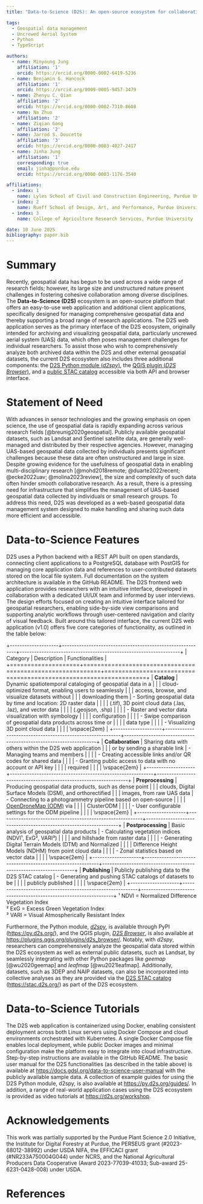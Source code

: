 ```yaml
---
title: "Data-to-Science (D2S): An open-source ecosystem for collaborative geospatial data science research"

tags:
  - Geospatial data management
  - Uncrewed Aerial System
  - Python
  - TypeScript

authors:
  - name: Minyoung Jung
    affiliation: '1'
    orcid: https://orcid.org/0000-0002-6419-5236
  - name: Benjamin G. Hancock
    affiliation: '1'
    orcid: https://orcid.org/0009-0005-9457-3479
  - name: Zhenyu C. Qian
    affiliation: '2'
    orcid: https://orcid.org/0000-0002-7310-8608
  - name: Na Zhuo
    affiliation: '2'
  - name: Ziqian Gong
    affiliation: '2'
  - name: Jarrod S. Doucette
    affiliation: '3'
    orcid: https://orcid.org/0000-0003-4027-2417
  - name: Jinha Jung
    affiliation: '1'
    corresponding: true
    email: jinha@purdue.edu
    orcid: https://orcid.org/0000-0003-1176-3540

affiliations:
  - index: 1
    name: Lyles School of Civil and Construction Engineering, Purdue University
  - index: 2
    name: Rueff School of Design, Art, and Performance, Purdue University
  - index: 3
    name: College of Agriculture Research Services, Purdue University

date: 10 June 2025
bibliography: paper.bib
---
```


# Summary

Recently, geospatial data has begun to be used across a wide range of research fields; however, its large size and unstructured nature present challenges in fostering cohesive collaboration among diverse disciplines. The **Data-to-Science (D2S)** ecosystem is an open-source platform that offers an easy-to-use web application and additional client applications, specifically designed for managing comprehensive geospatial data and thereby supporting a broad range of research applications. The D2S web application serves as the primary interface of the D2S ecosystem, originally intended for archiving and visualizing geospatial data, particularly uncrewed aerial system (UAS) data, which often poses management challenges for individual researchers. To assist those who wish to comprehensively analyze both archived data within the D2S and other external geospatial datasets, the current D2S ecosystem also includes three additional components: the [D2S Python module (*d2spy*)](https://py.d2s.org), the [QGIS plugin (*D2S Browser*)](https://plugins.qgis.org/plugins/d2s_browser/), and a [public STAC catalog](https://stac.d2s.org/) accessible via both API and browser interface.


# Statement of Need

With advances in sensor technologies and the growing emphasis on open science, the use of geospatial data is rapidly expanding across various research fields [@breunig2020geospatial]. Publicly available geospatial datasets, such as Landsat and Sentinel satellite data, are generally well-managed and distributed by their respective agencies. However, managing UAS-based geospatial data collected by individuals presents significant challenges because these data are often unstructured and large in size. Despite growing evidence for the usefulness of geospatial data in enabling multi-disciplinary research [@mohd2018remote; @duarte2022recent; @ecke2022uav; @molina2023review], the size and complexity of such data often hinder smooth collaborative research. As a result, there is a pressing need for infrastructure that simplifies the management of UAS-based geospatial data collected by individuals or small research groups. To address this need, D2S was developed as a web-based geospatial data management system designed to make handling and sharing such data more efficient and accessible.


# Data-to-Science Features

D2S uses a Python backend with a REST API built on open standards, connecting client applications to a PostgreSQL database with PostGIS for managing core application data and references to user-contributed datasets stored on the local file system. Full documentation on the system architecture is available in the GitHub README. 
The D2S frontend web application provides researchers with an intuitive interface, developed in collaboration with a dedicated UI/UX team and informed by user interviews. The design efforts focused on creating an intuitive interface tailored for geospatial researchers, enabling side-by-side view comparisons and supporting analytic workflows through user-centered navigation and clarity of visual feedback. Built around this tailored interface, the current D2S web application (v1.0) offers five core categories of functionality, as outlined in the table below: 

+--------------------+-----------------------------------------------------------+------------------------------------------------------------------+
| Category           | Description                                               | Functionalities                                                  |
+====================+===========================================================+==================================================================+
| **Catalog**        | Dynamic spatiotemporal cataloging of geospatial data in a |
|                    | cloud-optimized format, enabling users to seamlessly      |
|                    | access, browse, and visualize datasets without            | 
|                    | downloading them                                          | - Sorting geospatial data by time and location: 2D raster data   |
|                    |                                                           |   (.tif), 3D point cloud data (.las, .laz), and vector data      |
|                    |                                                           |   (.geojson, .shp)                                               |
|                    |                                                           | - Raster and vector data visualization with symbology            |
|                    |                                                           |   configuration                                                  |
|                    |                                                           | - Swipe comparison of geospatial data products across time or    |
|                    |                                                           |   data type                                                      |
|                    |                                                           | - Visualizing 3D point cloud data                                |
|                    |                                                           | \vspace{2em}                                                     |
+--------------------+-----------------------------------------------------------+------------------------------------------------------------------+
| **Collaboration**  | Sharing data with others within the D2S web application   |
|                    | or by sending a sharable link                             | - Managing teams and members                                     | 
|                    |                                                           | - Creating accessible links and/or QR codes for shared data      |
|                    |                                                           | - Granting public access to data with no account or API key      |
|                    |                                                           |   required                                                       |
|                    |                                                           | \vspace{2em}                                                     |
+--------------------+-----------------------------------------------------------+------------------------------------------------------------------+
| **Preprocessing**  | Producing geospatial data products, such as dense point   |
|                    | clouds, Digital Surface Models (DSM), and orthorectified  |
|                    | images, from raw UAS data                                 | - Connecting to a photogrammetry pipeline based on open-source   |
|                    |                                                           |   [OpenDroneMap (ODM)](https://www.opendronemap.org/) via        |
|                    |                                                           |   ClusterODM                                                     |
|                    |                                                           | - User configurable settings for the ODM pipeline                |
|                    |                                                           | \vspace{2em}                                                     |
+--------------------+-----------------------------------------------------------+------------------------------------------------------------------+
| **Postprocessing** | Basic analysis of geospatial data products                | - Calculating vegetation indices (NDVI¹, ExG², VARI³)   |
|                    |                                                           |   and hillshade from raster data                                 |
|                    |                                                           | - Generating Digital Terrain Models (DTM) and Normalized         |
|                    |                                                           |   Difference Height Models (NDHM) from point cloud data          |
|                    |                                                           | - Zonal statistics based on vector data                          |
|                    |                                                           | \vspace{2em}                                                     |
+--------------------+-----------------------------------------------------------+------------------------------------------------------------------+
| **Publishing**     | Publicly publishing data to the D2S STAC catalog          | - Generating and pushing STAC catalogs of datasets to be         |
|                    |                                                           |   publicly published                                             |
|                    |                                                           | \vspace{2em}                                                     |
+--------------------+-----------------------------------------------------------+------------------------------------------------------------------+
¹ NDVI = Normalized Difference Vegetation Index  
² ExG = Excess Green Vegetation Index  
³ VARI = Visual Atmospherically Resistant Index  

Furthermore, the Python module, [*d2spy*](https://py.d2s.org), is available through PyPI (https://py.d2s.org/), and the QGIS plugin, [*D2S Browser*](https://plugins.qgis.org/plugins/d2s_browser/), is also available at https://plugins.qgis.org/plugins/d2s_browser/. Notably, with *d2spy*, researchers can comprehensively analyze the geospatial data stored within the D2S ecosystem as well as external public datasets, such as Landsat, by seamlessly integrating with other Python packages like *geemap* [@wu2020geemap] and *leafmap* [@wu2021leafmap]. Additionally, datasets, such as 3DEP and NAIP datasets, can also be incorporated into collective analyses as they are provided via the [D2S STAC catalog](https://stac.d2s.org/) (https://stac.d2s.org/) as part of the D2S ecosystem.


# Data-to-Science Tutorials

The D2S web application is containerized using Docker, enabling consistent deployment across both Linux servers using Docker Compose and cloud environments orchestrated with Kubernetes. A single Docker Compose file enables local deployment, while public Docker images and minimal configuration make the platform easy to integrate into cloud infrastructure. Step-by-step instructions are available in the GitHub README. The basic user manual for the D2S functionalities (as described in the table above) is available at https://docs.gdsl.org/data-to-science-user-manual with the publicly available sample data. A collection of example guides for using the D2S Python module, d2spy, is also available at https://py.d2s.org/guides/. In addition, a range of real-world application cases using the D2S ecosystem is provided as video tutorials at https://d2s.org/workshop.


# Acknowledgements
This work was partially supported by the Purdue Plant Science 2.0 Initiative, the Institute for Digital Forestry at Purdue, the PERSEUS grant (#2023-68012-38992) under USDA NIFA, the EFFICACI grant (#NR233A750004G044) under NCRS, and the National Agricultural Producers Data Cooperative (Award 2023-77039-41033; Sub-award 25-6231-0428-008) under USDA.


# References